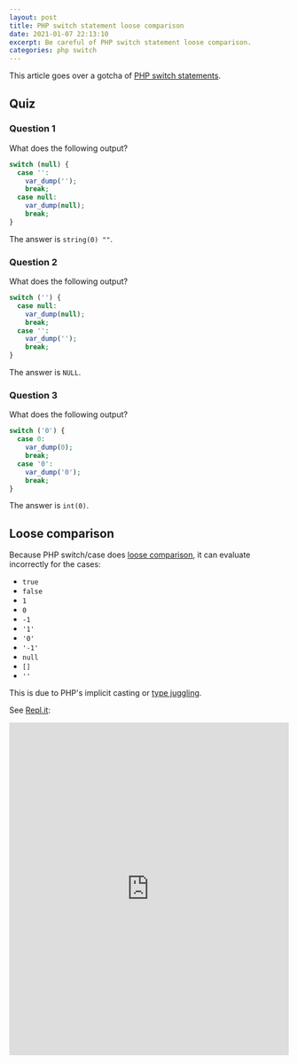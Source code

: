 ```yaml
---
layout: post
title: PHP switch statement loose comparison
date: 2021-01-07 22:13:10
excerpt: Be careful of PHP switch statement loose comparison.
categories: php switch
---
```


This article goes over a gotcha of [PHP switch statements](https://www.php.net/manual/en/control-structures.switch.php).

## Quiz

### Question 1

What does the following output?

```php
switch (null) {
  case '':
    var_dump('');
    break;
  case null:
    var_dump(null);
    break;
}
```

The answer is `string(0) ""`.

### Question 2

What does the following output?

```php
switch ('') {
  case null:
    var_dump(null);
    break;
  case '':
    var_dump('');
    break;
}
```

The answer is `NULL`.

### Question 3

What does the following output?

```php
switch ('0') {
  case 0:
    var_dump(0);
    break;
  case '0':
    var_dump('0');
    break;
}
```

The answer is `int(0)`.

## Loose comparison

Because PHP switch/case does [loose comparison](https://www.php.net/manual/en/types.comparisons.php#types.comparisions-loose), it can evaluate incorrectly for the cases:

- `true`
- `false`
- `1`
- `0`
- `-1`
- `'1'`
- `'0'`
- `'-1'`
- `null`
- `[]`
- `''`

This is due to PHP's implicit casting or [type juggling](https://www.php.net/manual/en/language.types.type-juggling.php).

See [Repl.it](https://repl.it/@remarkablemark/PHP-switch-statement-loose-comparison):

<iframe height="600px" width="100%" src="https://repl.it/@remarkablemark/PHP-switch-statement-loose-comparison?lite=true" scrolling="no" frameborder="no" allowtransparency="true" allowfullscreen="true" sandbox="allow-forms allow-pointer-lock allow-popups allow-same-origin allow-scripts allow-modals"></iframe>
